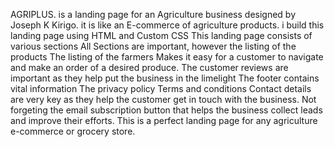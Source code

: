 AGRIPLUS. is a landing page for an Agriculture business designed by Joseph K Kirigo. it is like an E-commerce of agriculture products. i build this landing page using HTML and Custom CSS This landing page consists of various sections All Sections are important, however the listing of the products The listing of the farmers Makes it easy for a customer to navigate and make an order of a desired produce. The customer reviews are important as they help put the business in the limelight The footer contains vital information The privacy policy Terms and conditions Contact details are very key as they help the customer get in touch with the business. Not forgeting the email subscription button that helps the business collect leads and improve their efforts. This is a perfect landing page for any agriculture e-commerce or grocery store.
